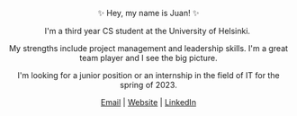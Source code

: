 <p align="center">✨ Hey, my name is Juan! ✨</p>

<p align="center">I'm a third year CS student at the University of Helsinki. </p>

<p align="center">My strengths include project management and leadership skills. I'm a great team player and I see the big picture.</p>

<p align="center">I'm looking for a junior position or an internship in the field of IT for the spring of 2023.</p>

<p align="center">
  <a href="mailto:me@juan.fi">Email</a>
   | 
  <a href="https://www.juan.fi">Website</a>
   | 
  <a href="https://www.linkedin.com/in/juanito-sebastian">LinkedIn</a>
</p>
